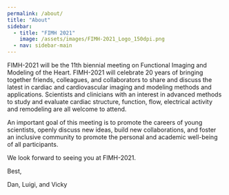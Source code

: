 ```yaml
---
permalink: /about/
title: "About"
sidebar:
  - title: "FIMH 2021"
    image: /assets/images/FIMH-2021_Logo_150dpi.png
  - nav: sidebar-main 
---
```


FIMH-2021 will be the 11th biennial meeting on Functional Imaging and Modeling of the Heart. FIMH-2021 will celebrate 20 years of bringing together friends, colleagues, and collaborators to share and discuss the latest in cardiac and cardiovascular imaging and modeling methods and applications. Scientists and clinicians with an interest in advanced methods to study and evaluate cardiac structure, function, flow, electrical activity and remodeling are all welcome to attend.

An important goal of this meeting is to promote the careers of young scientists, openly discuss new ideas, build new collaborations, and foster an inclusive community to promote the personal and academic well-being of all participants.

We look forward to seeing you at FIMH-2021.

Best,

Dan, Luigi, and Vicky
